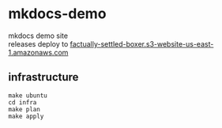 # mkdocs-demo
mkdocs demo site  
releases deploy to [factually-settled-boxer.s3-website-us-east-1.amazonaws.com](http://factually-settled-boxer.s3-website-us-east-1.amazonaws.com/)

## infrastructure
```
make ubuntu
cd infra
make plan
make apply
```